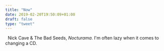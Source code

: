 ```yaml
---
title: "Now"
date: 2019-02-20T19:50:09+01:00
draft: false
type: "tweet"
---
```

<a href="https://itunes.apple.com/fr/album/nocturama/1151572688" type="application/rss+xml" class="iconfont icon-music" title="rss"></a> &nbsp; Nick Cave & The Bad Seeds, *Nocturama*. I'm often lazy when it comes to changing a CD.
